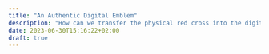 ```yaml
---
title: "An Authentic Digital Emblem"
description: "How can we transfer the physical red cross into the digital world?"
date: 2023-06-30T15:16:22+02:00
draft: true
---
```


